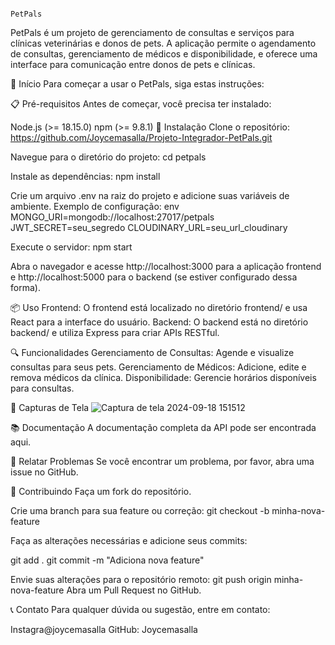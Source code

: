                                                                                           PetPals
PetPals é um projeto de gerenciamento de consultas e serviços para clínicas veterinárias e donos de pets. A aplicação permite o agendamento de consultas, gerenciamento de médicos e disponibilidade, e oferece uma interface para comunicação entre donos de pets e clínicas.

🚀 Início
Para começar a usar o PetPals, siga estas instruções:

📋 Pré-requisitos
Antes de começar, você precisa ter instalado:

Node.js (>= 18.15.0)
npm (>= 9.8.1)
🔧 Instalação
Clone o repositório:
https://github.com/Joycemasalla/Projeto-Integrador-PetPals.git

Navegue para o diretório do projeto:
cd petpals

Instale as dependências:
npm install

Crie um arquivo .env na raiz do projeto e adicione suas variáveis de ambiente. Exemplo de configuração:
env
MONGO_URI=mongodb://localhost:27017/petpals
JWT_SECRET=seu_segredo
CLOUDINARY_URL=seu_url_cloudinary

Execute o servidor:
npm start

Abra o navegador e acesse http://localhost:3000 para a aplicação frontend e http://localhost:5000 para o backend (se estiver configurado dessa forma).

📦 Uso
Frontend: O frontend está localizado no diretório frontend/ e usa React para a interface do usuário.
Backend: O backend está no diretório backend/ e utiliza Express para criar APIs RESTful.

🔍 Funcionalidades
Gerenciamento de Consultas: Agende e visualize consultas para seus pets.
Gerenciamento de Médicos: Adicione, edite e remova médicos da clínica.
Disponibilidade: Gerencie horários disponíveis para consultas.

📸 Capturas de Tela
![Captura de tela 2024-09-18 151512](https://github.com/user-attachments/assets/7b544c8c-68ad-46a6-b91c-b700c6569211)

📚 Documentação
A documentação completa da API pode ser encontrada aqui.

🐛 Relatar Problemas
Se você encontrar um problema, por favor, abra uma issue no GitHub.

🤝 Contribuindo
Faça um fork do repositório.

Crie uma branch para sua feature ou correção:
git checkout -b minha-nova-feature

Faça as alterações necessárias e adicione seus commits:

git add .
git commit -m "Adiciona nova feature"

Envie suas alterações para o repositório remoto:
git push origin minha-nova-feature
Abra um Pull Request no GitHub.


📞 Contato
Para qualquer dúvida ou sugestão, entre em contato:

Instagra@joycemasalla
GitHub: Joycemasalla
